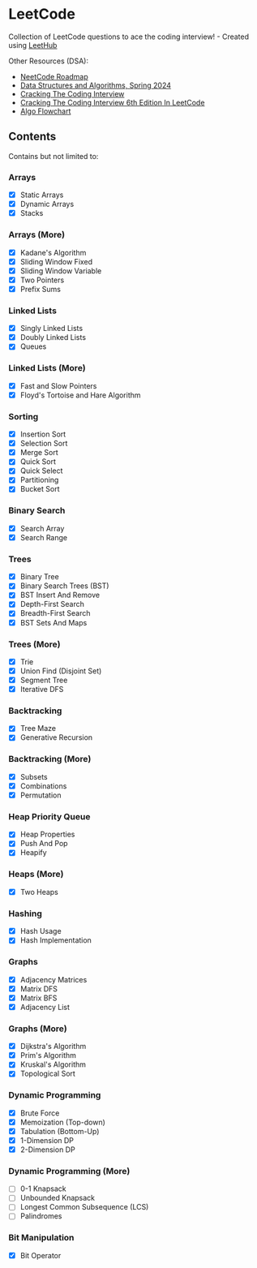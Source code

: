 # LeetCode

Collection of LeetCode questions to ace the coding interview! - Created using [LeetHub](https://github.com/QasimWani/LeetHub)

Other Resources (DSA):

- [NeetCode Roadmap](https://neetcode.io/roadmap)
- [Data Structures and Algorithms, Spring 2024](https://tira.mooc.fi/spring-2024)
- [Cracking The Coding Interview](https://www.crackingthecodinginterview.com)
- [Cracking The Coding Interview 6th Edition In LeetCode](https://leetcode.com/discuss/general-discussion/1152824/cracking)
- [Algo Flowchart](https://algo.monster/flowchart)

## Contents

Contains but not limited to:

### Arrays

- [x] Static Arrays
- [x] Dynamic Arrays
- [x] Stacks

### Arrays (More)

- [x] Kadane's Algorithm
- [x] Sliding Window Fixed
- [x] Sliding Window Variable
- [x] Two Pointers
- [x] Prefix Sums

### Linked Lists

- [x] Singly Linked Lists
- [x] Doubly Linked Lists
- [x] Queues

### Linked Lists (More)

- [x] Fast and Slow Pointers
- [x] Floyd's Tortoise and Hare Algorithm

### Sorting

- [x] Insertion Sort
- [x] Selection Sort
- [x] Merge Sort
- [x] Quick Sort
- [x] Quick Select
- [x] Partitioning
- [x] Bucket Sort

### Binary Search

- [x] Search Array
- [x] Search Range

### Trees

- [x] Binary Tree
- [x] Binary Search Trees (BST)
- [x] BST Insert And Remove
- [x] Depth-First Search
- [x] Breadth-First Search
- [x] BST Sets And Maps

### Trees (More)

- [x] Trie
- [x] Union Find (Disjoint Set)
- [x] Segment Tree
- [x] Iterative DFS

### Backtracking

- [x] Tree Maze
- [x] Generative Recursion

### Backtracking (More)

- [x] Subsets
- [x] Combinations
- [x] Permutation

### Heap Priority Queue

- [x] Heap Properties
- [x] Push And Pop
- [x] Heapify

### Heaps (More)

- [x] Two Heaps

### Hashing

- [x] Hash Usage
- [x] Hash Implementation

### Graphs

- [x] Adjacency Matrices
- [x] Matrix DFS
- [x] Matrix BFS
- [x] Adjacency List

### Graphs (More)

- [x] Dijkstra's Algorithm
- [x] Prim's Algorithm
- [x] Kruskal's Algorithm
- [x] Topological Sort

### Dynamic Programming

- [x] Brute Force
- [x] Memoization (Top-down)
- [x] Tabulation (Bottom-Up)
- [x] 1-Dimension DP
- [x] 2-Dimension DP

### Dynamic Programming (More)

- [ ] 0-1 Knapsack
- [ ] Unbounded Knapsack
- [ ] Longest Common Subsequence (LCS)
- [ ] Palindromes

### Bit Manipulation

- [x] Bit Operator

